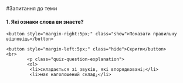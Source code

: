 #Запитання до теми

<div>
    <h4 class="question">1.	Які ознаки слова ви знаєте?</h4>
    
    <button style="margin-right:5px;" class="show">Показати правильну відповідь</button>
    
    <button style="margin-left:5px;" class="hide">Скрити</button>
    <br>
            <p class="quiz-question-explanation">
            <ol>
             <li>складається зi звукiв, якi впорядкованi;</li>	
             <li>має наголошений склад;</li>
</ol>
            <p>
</div>